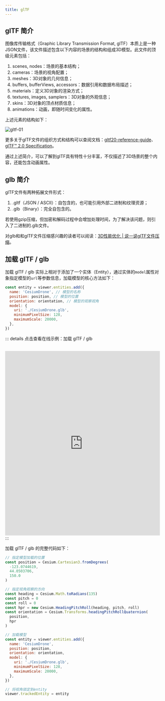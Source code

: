 ```yaml
---
title: glTF
---
```


## glTF 简介
图像库传输格式（Graphic Library Transmission Format, glTF）本质上是一种JSON文件，该文件描述包含以下内容的场景的结构和组成3D模型。此文件的顶级元素包括：
1. scenes, nodes：场景的基本结构；
1. cameras：场景的视角配置；
1. meshes：3D对象的几何信息；
1. buffers, bufferViews, accessors：数据引用和数据布局描述；
1. materials：定义3D对象的渲染方式；
1. textures, images, samplers：3D对象的外观信息；
1. skins：3D对象的顶点材质信息；
1. animations：动画，即随时间变化的属性。

上述元素的结构如下：

![gltf-01](/cesium-docs/assets/img/advance/gltf-01.png)

更多关于glTF文件的组织方式和结构可以查阅文档：[gltf20-reference-guide](https://www.khronos.org/files/gltf20-reference-guide.pdf)、[glTF™ 2.0 Specification](https://www.khronos.org/registry/glTF/specs/2.0/glTF-2.0.html#foreword)。

通过上述简介，可以了解到glTF具有特性十分丰富，不仅描述了3D场景的整个内容，还能包含动画属性。

## glb 简介

glTF文件有两种拓展文件形式：

1. .gltf（JSON / ASCII）：自包含的，也可能引用外部二进制和纹理资源；
2. .glb（Binary）：完全自包含的。

若使用gzip压缩，但加密和解码过程中会增加处理时间，为了解决该问题，则引入了二进制的.glb文件。

对glb和和glTF文件压缩感兴趣的读者可以阅读：[3D性能优化 | 说一说glTF文件压缩](https://www.shuzhiduo.com/A/mo5kVZoQJw/)。

## 加载 glTF / glb

加载 glTF / glb 实际上相对于添加了一个实体（Entity），通过实体的`model`属性对象指定模型的`url`等参数信息，加载模型的核心方法如下：

```javascript
const entity = viewer.entities.add({
  name: 'CesiumDrone', // 模型的名称
  position: position, // 模型的位置
  orientation: orientation, // 模型的观察视角
  model: {
    uri: './CesiumDrone.glb',
    minimumPixelSize: 128,
    maximumScale: 20000,
  },
})
```
::: details 点击查看在线示例：加载 glTF / glb

<br/>
 <iframe
 height=600 
 width=100% 
 src="https://syzdev.cn/cesium-docs-demo/gltf/loadgltf.html" 
 frameborder=0 >
 </iframe>
:::

加载 glTF / glb 的完整代码如下：

```javascript
// 指定模型加载的位置
const position = Cesium.Cartesian3.fromDegrees(
  -123.0744619,
  44.0503706,
  150.0
)

// 指定视角观察的方向
const heading = Cesium.Math.toRadians(135)
const pitch = 0
const roll = 0
const hpr = new Cesium.HeadingPitchRoll(heading, pitch, roll)
const orientation = Cesium.Transforms.headingPitchRollQuaternion(
  position,
  hpr
)

// 加载模型
const entity = viewer.entities.add({
  name: 'CesiumDrone',
  position: position,
  orientation: orientation,
  model: {
    uri: './CesiumDrone.glb',
    minimumPixelSize: 128,
    maximumScale: 20000,
  },
})

// 将视角锁定到entity
viewer.trackedEntity = entity 
```
